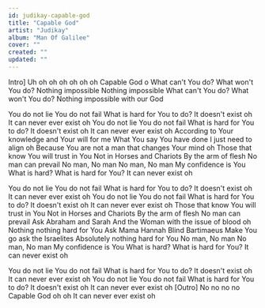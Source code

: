 ```yaml
---
id: judikay-capable-god
title: "Capable God"
artist: "Judikay"
album: "Man Of Galilee"
cover: ""
created: ""
updated: ""
---
```


Intro]
Uh oh oh oh oh oh oh
Capable God o
What can't You do?
What won't You do?
Nothing impossible
Nothing impossible
What can't You do?
What won't You do?
Nothing impossible with our God

You do not lie
You do not fail
What is hard for You to do?
It doesn't exist oh
It can never ever exist oh
You do not lie
You do not fail
What is hard for You to do?
It doesn't exist oh
It can never ever exist oh
According to Your knowledge and Your will for me
What You say You have done
I just need to align oh
Because You are not a man that changes Your mind oh
Those that know You will trust in You
Not in Horses and Chariots
By the arm of flesh
No man can prevail
No man, No man
No man, No man
My confidence is You
What is hard?
What is hard for You?
It can never exist oh

You do not lie
You do not fail
What is hard for You to do?
It doesn't exist oh
It can never ever exist oh
You do not lie
You do not fail
What is hard for You to do?
It doesn't exist oh
It can never ever exist oh
Those that know You will trust in You
Not in Horses and Chariots
By the arm of flesh
No man can prevail
Ask Abraham and Sarah
And the Woman with the issue of blood oh
Nothing nothing hard for You
Ask Mama Hannah
Blind Bartimaeus
Make You go ask the Israelites
Absolutely nothing hard for You
No man, No man
No man, No man
My confidence is You
What is hard?
What is hard for You?
It can never exist oh

You do not lie
You do not fail
What is hard for You to do?
It doesn't exist oh
It can never ever exist oh
You do not lie
You do not fail
What is hard for You to do?
It doesn't exist oh
It can never ever exist oh
[Outro]
No no no no
Capable God oh oh
It can never ever exist oh